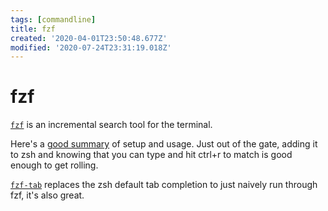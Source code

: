 ```yaml
---
tags: [commandline]
title: fzf
created: '2020-04-01T23:50:48.677Z'
modified: '2020-07-24T23:31:19.018Z'
---
```


# fzf

[`fzf`](https://github.com/junegunn/fzf) is an incremental search tool for the terminal.

Here's a [good summary](https://medium.com/@vdeantoni/boost-your-command-line-productivity-with-fuzzy-finder-985aa162ba5d) of setup and usage. Just out of the gate, adding it to zsh and knowing that you can type and hit ctrl+r to match is good enough to get rolling.

[`fzf-tab`](https://github.com/Aloxaf/fzf-tab) replaces the zsh default tab completion to just naively run through fzf, it's also great.
